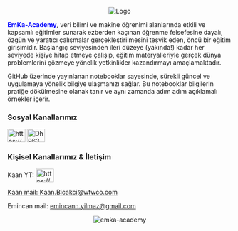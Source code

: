<p align="center">
  <img src="https://user-images.githubusercontent.com/46622558/225779511-870684c3-7b6e-4776-a219-1d5f175b834d.png" alt="Logo"/>
</p>

<font color='blue'>**EmKa-Academy**</font>, veri bilimi ve makine öğrenimi alanlarında etkili ve kapsamlı eğitimler sunarak ezberden kaçınan öğrenme felsefesine dayalı, özgün ve yaratıcı çalışmalar gerçekleştirilmesini teşvik eden, öncü bir eğitim girişimidir. Başlangıç seviyesinden ileri düzeye (yakında!) kadar her seviyede kişiye hitap etmeye çalışıp, eğitim materyalleriyle gerçek dünya problemlerini çözmeye yönelik yetkinlikler kazandırmayı amaçlamaktadır.

GitHub üzerinde yayınlanan notebooklar sayesinde, sürekli güncel ve uygulamaya yönelik bilgiye ulaşmanızı sağlar. Bu notebooklar bilgilerin pratiğe dökülmesine olanak tanır ve aynı zamanda adım adım açıklamalı örnekler içerir.

### Sosyal Kanallarımız
<p align="left">
<a href="https://www.youtube.com/@emkaakademi/featured" target="blank"><img align="center" src="https://raw.githubusercontent.com/rahuldkjain/github-profile-readme-generator/master/src/images/icons/Social/youtube.svg" alt="https://www.youtube.com/@emkaakademi/featured" height="30" width="40" /></a>
<a href="https://discord.gg/Dh963Hh4vc" target="blank"><img align="center" src="https://raw.githubusercontent.com/rahuldkjain/github-profile-readme-generator/master/src/images/icons/Social/discord.svg" alt="Dh963Hh4vc" height="30" width="40" /></a>
</p>

### Kişisel Kanallarımız & İletişim
Kaan YT: <a href="https://www.youtube.com/@ezberindisinacikmak" target="blank"><img align="center" src="https://raw.githubusercontent.com/rahuldkjain/github-profile-readme-generator/master/src/images/icons/Social/youtube.svg" alt="https://www.youtube.com/@ezberindisinacikmak" height="30" width="40" />

Kaan mail: Kaan.Bicakci@wtwco.com

Emincan mail: emincann.yilmaz@gmail.com

<p align="center"> <img src="https://komarev.com/ghpvc/?username=emka-academy&label=G%C3%B6r%C3%BCnt%C3%BClenme&color=10b40e&style=plastic" alt="emka-academy" /> </p>
